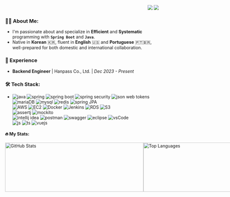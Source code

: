 <div align="right">
  <a href="https://HyunsooZo.github.io/"><img src="https://img.shields.io/badge/-HyunsooZo.github.io-lightgray?style=for-the-badge%22" target="_blank"/></a>
  <a href="mailto:bzhs1992@icloud.com"><img src="https://img.shields.io/badge/Email-25A162?style=flat&logo=ProtonMail&logoColor=white"/></a> 
  <img src="https://komarev.com/ghpvc/?username=HyunsooZo&style=flat&color=4479A1" alt=""/>

 </div>

### 👨‍💻 About Me:

- I'm passionate about and specialize in **Efficient** and **Systematic** programming with **`Spring Boot`** and **`Java`**.
- Native in **Korean** 🇰🇷, fluent in **English** 🇺🇸 and **Portuguese** 🇵🇹🇧🇷, well-prepared for both domestic and international collaboration.

### 🔭 Experience
- **Backend Engineer** | Hanpass Co., Ltd. | *Dec 2023 - Present*

### 🛠 Tech Stack:
- ![java](https://img.shields.io/badge/Java-007396?style=flat&logo=java&logoColor=white) ![spring](https://img.shields.io/badge/Spring-6DB33F?style=flat&logo=Spring&logoColor=white) ![spring boot](https://img.shields.io/badge/Spring%20Boot-6DB33F?style=flat&logo=Spring%20Boot&logoColor=white)
![spring security](https://img.shields.io/badge/Spring%20Security-6DB33F?style=flat&logo=Spring%20Security&logoColor=white)
![json web tokens](https://img.shields.io/badge/JWT-000000?style=flat&logo=Json%20Web%20Tokens&logoColor=white)<br>
![mariaDB](https://img.shields.io/badge/MariaDB-003545?style=flat&logo=MariaDB&logoColor=white)
![mysql](https://img.shields.io/badge/MySQL-4479A1?style=flat&logo=MySQL&logoColor=white)
![redis](https://img.shields.io/badge/Redis-DC382D?style=flat&logo=Redis&logoColor=white)
![spring JPA](https://img.shields.io/badge/Spring%20JPA-6DB33F?style=flat&logo=Spring%20JPA&logoColor=white)<br>
![AWS](https://img.shields.io/badge/aws-232F3E?&logo=amazonaws&logoColor=white) 
![EC2](https://img.shields.io/badge/ec2-FF9900?&logo=amazonec2&logoColor=white) 
![Docker](https://img.shields.io/badge/Docker-2496ED?&logo=Docker&logoColor=white) 
![Jenkins](https://img.shields.io/badge/Jenkins-2088FF?&logo=Jenkins&logoColor=white)
![RDS](https://img.shields.io/badge/rds-527FFF?&logo=amazonrds&logoColor=white) 
![S3](https://img.shields.io/badge/S3-569A31?&logo=amazons3&logoColor=white)<br>
![assertj](https://img.shields.io/badge/AssertJ-25A162?style=flat&logo=AssertJ&logoColor=white)
![mockito](https://img.shields.io/badge/Mockito-008D62?style=flat&logo=Mockito&logoColor=white)<br>
![intellij idea](https://img.shields.io/badge/IntelliJ%20IDEA-000000?style=flat&logo=IntelliJ%20IDEA&logoColor=white)
![postman](https://img.shields.io/badge/Postman-FF6C37?style=flat&logo=Postman&logoColor=white)
![swagger](https://img.shields.io/badge/Swagger-85EA2D?style=flat&logo=Swagger&logoColor=white)
![eclipse](https://img.shields.io/badge/Eclipse%20IDE-2C2255?style=flat&logo=Eclipse%20IDE&logoColor=white)
![vsCode](https://img.shields.io/badge/VSCode-007ACC?style=flat&logo=visual-studio-code&logoColor=white)<br>
![js](https://img.shields.io/badge/JavaScript-F7DF1E?style=flat&logo=javascript&logoColor=black)
![ts](https://img.shields.io/badge/TypeScript-3178C6?style=flat&logo=typescript&logoColor=white)
![vuejs](https://img.shields.io/badge/Vue.js-4FC08D?style=flat&logo=vue.js&logoColor=white)

#### 🔥 My Stats:

<div style="display: flex; align-items: flex-start;">
  <span style = "height : 160px">
    <img src="https://github-readme-stats.vercel.app/api?username=HyunsooZo" alt="GitHub Stats" style="width: 450px; object-fit: contain; height: 160px" />
  </span>  
  <span style = "height : 160px">
    <img src="https://github-readme-stats.vercel.app/api/top-langs/?username=HyunsooZo&layout=compact&hide=html" alt="Top Languages" style="width: 390px; object-fit: contain; height: 160px" />
  </span>
</div>
